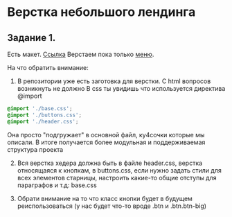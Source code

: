 # Верстка небольшого лендинга

## Задание 1.

Есть макет. [Ссылка](https://yadi.sk/d/KsHoxOv6iKS_Fg)
Верстаем  пока только [меню](https://yadi.sk/i/zGhjmJgTMBj4tA).

На что обратить внимание:

1) В репозитории уже есть заготовка для верстки. С html вопросов возникнуть не должно
В css ты увидишь что используется директива @import 
```css
@import './base.css';
@import './buttons.css';
@import './header.css';
```
Она просто "подгружает" в основной файл, ку4сочки которые мы описали. В итоге получается более модульная и поддерживаемая структура проекта

2) Вся верстка хедера должна быть в файле header.css, верстка относящаяся к кнопкам, в buttons.css, если нужно задать стили для всех элементов старницы, настроить какие-то общие отступы для параграфов и т.д: base.css

3) Обрати внимание на то что класс кнопки будет в будущем реиспользоваться (у нас будет что-то вроде .btn и .btn.btn-big)